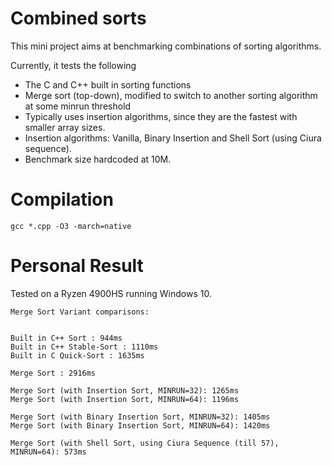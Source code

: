 
# Combined sorts

This mini project aims at benchmarking combinations of sorting algorithms.

Currently, it tests the following

* The C and C++ built in sorting functions
* Merge sort (top-down), modified to switch to another sorting algorithm at some minrun threshold
 * Typically uses insertion algorithms, since they are the fastest with smaller array sizes.
* Insertion algorithms: Vanilla, Binary Insertion and Shell Sort (using Ciura sequence).
* Benchmark size hardcoded at 10M.
# Compilation

`gcc *.cpp -O3 -march=native`

# Personal Result

Tested on a Ryzen 4900HS running Windows 10.

```
Merge Sort Variant comparisons:


Built in C++ Sort : 944ms
Built in C++ Stable-Sort : 1110ms
Built in C Quick-Sort : 1635ms

Merge Sort : 2916ms

Merge Sort (with Insertion Sort, MINRUN=32): 1265ms
Merge Sort (with Insertion Sort, MINRUN=64): 1196ms

Merge Sort (with Binary Insertion Sort, MINRUN=32): 1405ms
Merge Sort (with Binary Insertion Sort, MINRUN=64): 1420ms

Merge Sort (with Shell Sort, using Ciura Sequence (till 57), MINRUN=64): 573ms
```